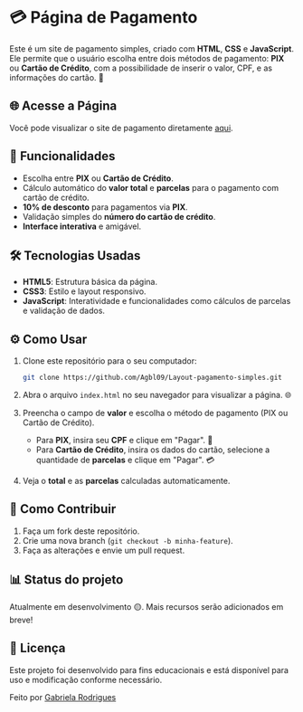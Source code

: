 # 💳 Página de Pagamento

Este é um site de pagamento simples, criado com **HTML**, **CSS** e **JavaScript**. Ele permite que o usuário escolha entre dois métodos de pagamento: **PIX** ou **Cartão de Crédito**, com a possibilidade de inserir o valor, CPF, e as informações do cartão. 🛒

## 🌐 Acesse a Página

Você pode visualizar o site de pagamento diretamente [aqui](https://Agbl09.github.io/Layout-pagamento-simples).

## 🚀 Funcionalidades

- Escolha entre **PIX** ou **Cartão de Crédito**.
- Cálculo automático do **valor total** e **parcelas** para o pagamento com cartão de crédito.
- **10% de desconto** para pagamentos via **PIX**.
- Validação simples do **número do cartão de crédito**.
- **Interface interativa** e amigável.

## 🛠️ Tecnologias Usadas

- **HTML5**: Estrutura básica da página.
- **CSS3**: Estilo e layout responsivo.
- **JavaScript**: Interatividade e funcionalidades como cálculos de parcelas e validação de dados.

## ⚙️ Como Usar

1. Clone este repositório para o seu computador:

    ```bash
    git clone https://github.com/Agbl09/Layout-pagamento-simples.git
    ```

2. Abra o arquivo `index.html` no seu navegador para visualizar a página. 🌐

3. Preencha o campo de **valor** e escolha o método de pagamento (PIX ou Cartão de Crédito).
   
   - Para **PIX**, insira seu **CPF** e clique em "Pagar". 📲
   - Para **Cartão de Crédito**, insira os dados do cartão, selecione a quantidade de **parcelas** e clique em "Pagar". 💳

4. Veja o **total** e as **parcelas** calculadas automaticamente.

## 🤝 Como Contribuir

1. Faça um fork deste repositório.
2. Crie uma nova branch (`git checkout -b minha-feature`).
3. Faça as alterações e envie um pull request.

## 📊 Status do projeto

Atualmente em desenvolvimento 🟡. Mais recursos serão adicionados em breve!

## 📜 Licença

Este projeto foi desenvolvido para fins educacionais e está disponível para uso e modificação conforme necessário.

Feito por [Gabriela Rodrigues](https://github.com/Agbl09)